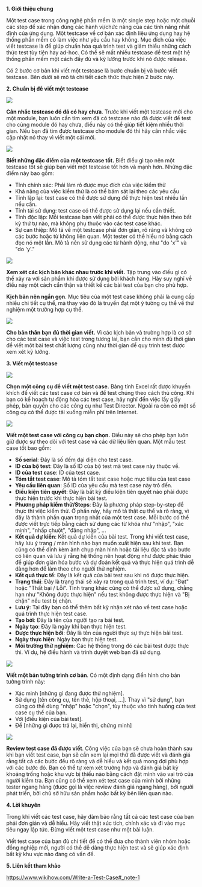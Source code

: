 **1. Giới thiệu chung**

Một test case trong công nghệ phần mềm là một single step hoặc một chuỗi các step để xác nhận đúng các hành vi/chức năng của các tính năng nhất định của ứng dụng. Một testcase về cơ bản xác định liệu ứng dụng hay hệ thống phần mềm có làm việc như yêu cầu hay không. Mục đích của việc viết testcase là để giúp chuẩn hóa quá trình test và giảm thiểu những cách thức test tùy tiện hay ad-hoc. Có thể sẽ mất nhiều testcase để test một hệ thống phần mềm một cách đầy đủ và kỹ lưỡng trước khi nó được release.

Có 2 bước cơ bản khi viết một testcase là bước chuẩn bị và bước viết testcase. Bên dưới sẽ mô tả chi tiết cách thức thực hiện 2 bước này.

**2. Chuẩn bị để viết một testcase**

![](https://images.viblo.asia/29b7eb19-e833-4f50-a499-a82cac10dc7f.png)

**Cân nhắc testcase đó đã có hay chưa**. Trước khi viết một testcase mới cho một module, bạn luôn cần tìm xem đã có testcase nào đã được viết để test cho cùng module đó hay chưa, điều này có thể giúp tiết kiệm nhiều thời gian. Nếu bạn đã tìm được testcase cho module đó thì hãy cân nhắc việc cập nhật nó thay vì viết một cái mới.

![](https://images.viblo.asia/e518f57c-b4e9-4e20-abf7-fd4cbb8cd180.png)

**Biết những đặc điểm của một testcase tốt.** Biết điều gì tạo nên một testcase tốt sẽ giúp bạn viết một testcase tốt hơn và mạnh hơn. Những đặc điểm này bao gồm:
* Tính chính xác: Phải làm rõ được mục đích của việc kiểm thử
* Khả năng của việc kiểm thử là có thể bám sát lại theo các yêu cầu
* Tính lặp lại: test case có thể được sử dụng để thực hiện test nhiều lần nếu cần.
* Tính tái sử dụng: test case có thể được sử dụng lại nếu cần thiết.
* Tính độc lập: Mỗi testcase bạn viết phải có thể được thực hiện theo bất kỳ thứ tự nào, mà không phụ thuộc vào các test case khác.
* Sự can thiệp: Mô tả về một testcase phải đơn giản, rõ ràng và không có các bước hoặc từ không liên quan. Một tester có thể hiểu nó bằng cách đọc nó một lần. Mô tả nên sử dụng các từ hành động, như "do 'x'" và "do 'y'."
	
![](https://images.viblo.asia/4471f1b9-4286-428b-a2ae-4fb3930a3db3.png) 
    
**Xem xét các kịch bản khác nhau trước khi viết.** Tập trung vào điều gì có thể xảy ra với sản phẩm khi được sử dụng bởi khách hàng. Hãy suy nghĩ về điều này một cách cẩn thận và thiết kế các bài test của bạn cho phù hợp.

**Kịch bản nên ngắn gọn**. Mục tiêu của một test case không phải là cung cấp nhiều chi tiết cụ thể, mà thay vào đó là truyền đạt một ý tưởng cụ thể về thử nghiệm một trường hợp cụ thể.

![](https://images.viblo.asia/ecdd6770-f0cc-4368-85c1-5c8e17d9f2ba.png)

**Cho bản thân bạn đủ thời gian viết.** Vì các kịch bản và trường hợp là cơ sở cho các test case và việc test trong tương lai, bạn cần cho mình đủ thời gian để viết một bài test chất lượng cũng như thời gian để quy trình test được xem xét kỹ lưỡng.

**3. Viết một testcase**

![](https://images.viblo.asia/8be2a84b-1010-44d9-923a-9744ce71d1c2.png)

**Chọn một công cụ để viết một test case.** Bảng tính Excel rất được khuyến khích để viết các test case cơ bản và để test chúng theo cách thủ công. Khi bạn có kế hoạch tự động hóa các test case, hãy nghĩ đến việc lấy giấy phép, bản quyền cho các công cụ như Test Director. Ngoài ra còn có một số công cụ có thể được tải xuống miễn phí trên Internet.

![](https://images.viblo.asia/0d9ca753-d2ca-4dcb-8555-f5ec23552e02.png)

**Viết một test case với công cụ bạn chọn.** Điều này sẽ cho phép bạn luôn giữ được sự theo dõi với test case và các dữ liệu liên quan. Một mẫu test case tốt bao gồm:
* **Số serial**: Đây là số đếm đại diện cho test case.
* **ID của bộ test**: Đây là số ID của bộ test mà test case này thuộc về.
* **ID của test case**: ID của test case.
* **Tóm tắt test case**: Mô tả tóm tắt test case hoặc mục tiêu của test case
* **Yêu cầu liên quan**: Số ID của yêu cầu mà test case này trỏ đến.
* **Điều kiện tiên quyết**: Đây là bất kỳ điều kiện tiên quyết nào phải được thực hiện trước khi thực hiện bài test.
* **Phương pháp kiểm thử/Steps**: Đây là phương pháp step-by-step để thực thi việc kiểm thử. Ở phần này, hãy mô tả thật cụ thể và rõ ràng, vì đây là thành phần quan trọng nhất của một test case. Mỗi bước có thể được viết trực tiếp bằng cách sử dụng các từ khóa như "nhập", "xác minh", "nhấp chuột", "đăng nhập", ...
* **Kết quả dự kiến**: Kết quả dự kiến ​​của bài test. Trong khi viết test case, hãy lưu ý trang / màn hình nào bạn muốn xuất hiện sau khi test. Bạn cũng có thể đính kèm ảnh chụp màn hình hoặc tài liệu đặc tả vào bước có liên quan và lưu ý rằng hệ thống nên hoạt động như được phác thảo để giúp đơn giản hóa bước và dự đoán kết quả và thực hiện quá trình dễ dàng hơn để làm theo cho người thử nghiệm.
* **Kết quả thực tế**: Đây là kết quả của bài test sau khi nó được thực hiện.
* **Trạng thái**: Đây là trạng thái sẽ xảy ra trong quá trình test, ví dụ: "Đạt" hoặc "Thất bại / Lỗi". Tình trạng khác cũng có thể được sử dụng, chẳng hạn như "Không được thực hiện" nếu test không được thực hiện và "Bị chặn" nếu test bị chặn.
* **Lưu ý**: Tại đây bạn có thể thêm bất kỳ nhận xét nào về test case hoặc quá trình thực hiện test case.
* **Tạo bởi**: Đây là tên của người tạo ra bài test.
* **Ngày tạo**: Đây là ngày khi bạn thực hiện test.
* **Được thực hiện bởi**: Đây là tên của người thực sự thực hiện bài test.
* **Ngày thực hiện**: Ngày bạn thực hiện test.
* **Môi trường thử nghiệm**: Các hệ thống trong đó các bài test được thực thi. Ví dụ, hệ điều hành và trình duyệt web bạn đã sử dụng.

![](https://images.viblo.asia/705a7dbb-3372-46ca-b303-48a75f45d46f.png)

**Viết một bản tường trình cơ bản**. Có một định dạng điển hình cho bản tường trình này:
* Xác minh [những gì đang được thử nghiệm].
* Sử dụng [tên công cụ, tên thẻ, hộp thoại, ...]. Thay vì "sử dụng", bạn cũng có thể dùng "nhập" hoặc "chọn", tùy thuộc vào tình huống của test case cụ thể của bạn.
* Với [điều kiện của bài test].
* Để [những gì được trả lại, hiển thị, chứng minh]

![](https://images.viblo.asia/37d53136-d2af-4f32-9c2d-62be223ed4b0.png)

**Review test case đã được viết**. Công việc của bạn sẽ chưa hoàn thành sau khi bạn viết test case, bạn sẽ cần xem lại mọi thứ đã được viết và đánh giá rằng tất cả các bước đều rõ ràng và dễ hiểu và kết quả mong đợi phù hợp với các bước đó. Bạn có thể tự xem xét trường hợp và đánh giá bất kỳ khoảng trống hoặc khu vực bị thiếu nào bằng cách đặt mình vào vai trò của người kiểm tra. Bạn cũng có thể xem xét test case của mình bởi những tester ngang hàng (được gọi là việc review đánh giá ngang hàng), bởi người phát triển, bởi chủ sở hữu sản phẩm hoặc bất kỳ bên liên quan nào.

**4. Lời khuyên**

Trong khi viết các test case, hãy đảm bảo rằng tất cả các test case của bạn phải đơn giản và dễ hiểu. Hãy viết thật xúc tích, chính xác và đi vào mục tiêu ngay lập tức. Đừng viết một test case như một bài luận.

Viết test case của bạn đủ chi tiết để có thể đưa cho thành viên nhóm hoặc đồng nghiệp mới, người có thể dễ dàng thực hiện test và sẽ giúp xác định bất kỳ khu vực nào đang có vấn đề.

**5. Liên kết tham khảo**

https://www.wikihow.com/Write-a-Test-Case#_note-1